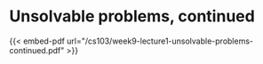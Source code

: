 # Unsolvable problems, continued

{{< embed-pdf url="/cs103/week9-lecture1-unsolvable-problems-continued.pdf" >}}